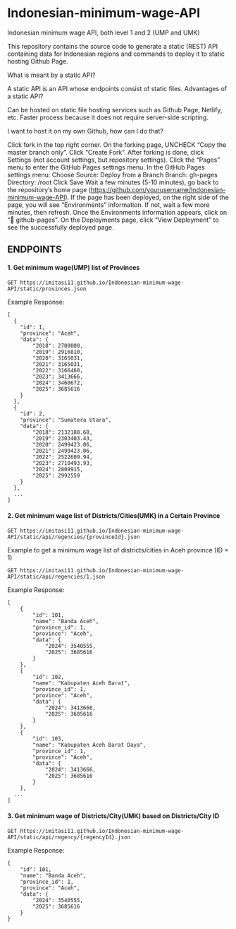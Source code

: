 # Indonesian-minimum-wage-API

Indonesian minimum wage API, both level 1 and 2 (UMP and UMK)

This repository contains the source code to generate a static (REST) API containing data for Indonesian regions and commands to deploy it to static hosting Github Page.

What is meant by a static API?

A static API is an API whose endpoints consist of static files. Advantages of a static API?

Can be hosted on static file hosting services such as Github Page, Netlify, etc. Faster process because it does not require server-side scripting.


I want to host it on my own Github, how can I do that?

Click fork in the top right corner. On the forking page, UNCHECK “Copy the master branch only”. Click “Create Fork”. After forking is done, click Settings (not account settings, but repository settings). Click the “Pages” menu to enter the GitHub Pages settings menu. In the GitHub Pages settings menu: Choose Source: Deploy from a Branch Branch: gh-pages Directory: /root Click Save Wait a few minutes (5-10 minutes), go back to the repository’s home page (https://github.com/yourusername/Indonesian-minimum-wage-API). If the page has been deployed, on the right side of the page, you will see “Environments” information. If not, wait a few more minutes, then refresh. Once the Environments information appears, click on “🚀 github-pages”. On the Deployments page, click “View Deployment” to see the successfully deployed page.

## ENDPOINTS

#### 1. Get minimum wage(UMP) list of Provinces

```
GET https://imitasi11.github.io/Indonesian-minimum-wage-API/static/provinces.json
```

Example Response:

```
[
  {
    "id": 1,
    "province": "Aceh",
    "data": {
        "2018": 2700000,
        "2019": 2916810,
        "2020": 3165031,
        "2021": 3165031,
        "2022": 3166460,
        "2023": 3413666,
        "2024": 3460672,
        "2025": 3685616
    }
  },
  {
    "id": 2,
    "province": "Sumatera Utara",
    "data": {
        "2018": 2132188.68,
        "2019": 2303403.43,
        "2020": 2499423.06,
        "2021": 2499423.06,
        "2022": 2522609.94,
        "2023": 2710493.93,
        "2024": 2809915,
        "2025": 2992559
    }
  },
  ...
]
```

#### 2. Get minimum wage list of Districts/Cities(UMK) in a Certain Province

```
GET https://imitasi11.github.io/Indonesian-minimum-wage-API/static/api/regencies/{provinceId}.json
```

Example to get a minimum wage list of districts/cities in Aceh province (ID = 1)

```
GET https://imitasi11.github.io/Indonesian-minimum-wage-API/static/api/regencies/1.json
```

Example Response:

```
[
    {
        "id": 101,
        "name": "Banda Aceh",
        "province_id": 1,
        "province": "Aceh",
        "data": {
            "2024": 3540555,
            "2025": 3685616
        }
    },
    {
        "id": 102,
        "name": "Kabupaten Aceh Barat",
        "province_id": 1,
        "province": "Aceh",
        "data": {
            "2024": 3413666,
            "2025": 3685616
        }
    },
    {
        "id": 103,
        "name": "Kabupaten Aceh Barat Daya",
        "province_id": 1,
        "province": "Aceh",
        "data": {
            "2024": 3413666,
            "2025": 3685616
        }
    },
  ...
]
```

#### 3. Get minimum wage of Districts/City(UMK) based on Districts/City ID


```
GET https://imitasi11.github.io/Indonesian-minimum-wage-API/static/api/regency/{regencyId}.json
```

Example Response:

```
{
    "id": 101,
    "name": "Banda Aceh",
    "province_id": 1,
    "province": "Aceh",
    "data": {
        "2024": 3540555,
        "2025": 3685616
    }
}
```
